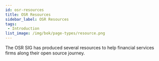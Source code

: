 ```yaml
---
id: osr-resources
title: OSR Resources
sidebar_label: OSR Resources
tags:
 - Introduction
list_image: /img/bok/page-types/resource.png
---
```


The OSR SIG has produced several resources to help financial services firms along their open source journey.
<BokTagList tag="Resources"  />
